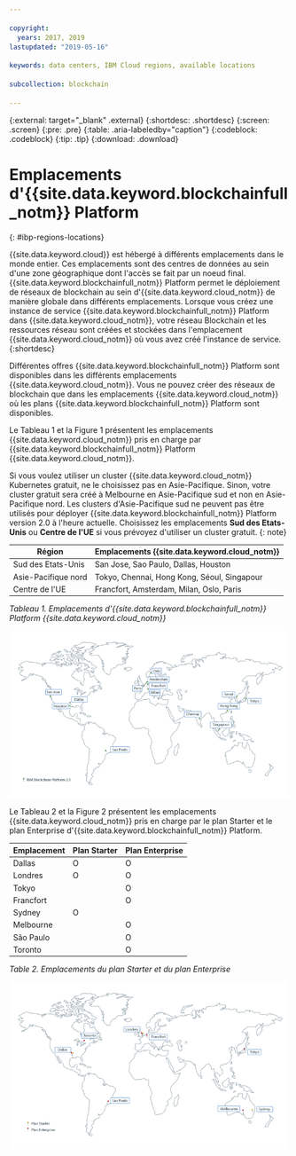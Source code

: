 ```yaml
---

copyright:
  years: 2017, 2019
lastupdated: "2019-05-16"

keywords: data centers, IBM Cloud regions, available locations

subcollection: blockchain

---
```


{:external: target="_blank" .external}
{:shortdesc: .shortdesc}
{:screen: .screen}
{:pre: .pre}
{:table: .aria-labeledby="caption"}
{:codeblock: .codeblock}
{:tip: .tip}
{:download: .download}


# Emplacements d'{{site.data.keyword.blockchainfull_notm}} Platform
{: #ibp-regions-locations}

{{site.data.keyword.cloud}} est hébergé à différents emplacements dans le monde entier. Ces emplacements sont des centres de données au sein d'une zone géographique dont l'accès se fait par un noeud final. {{site.data.keyword.blockchainfull_notm}} Platform permet le déploiement de réseaux de blockchain au sein d'{{site.data.keyword.cloud_notm}} de manière globale dans différents emplacements. Lorsque vous créez une instance de service {{site.data.keyword.blockchainfull_notm}} Platform dans {{site.data.keyword.cloud_notm}}, votre réseau Blockchain et les ressources réseau sont créées et stockées dans l'emplacement {{site.data.keyword.cloud_notm}} où vous avez créé l'instance de service.
{:shortdesc}

Différentes offres {{site.data.keyword.blockchainfull_notm}} Platform sont disponibles dans les différents emplacements {{site.data.keyword.cloud_notm}}. Vous ne pouvez créer des réseaux de blockchain que dans les emplacements {{site.data.keyword.cloud_notm}} où les plans {{site.data.keyword.blockchainfull_notm}} Platform sont disponibles.

Le Tableau 1 et la Figure 1 présentent les emplacements {{site.data.keyword.cloud_notm}} pris en charge par {{site.data.keyword.blockchainfull_notm}} Platform {{site.data.keyword.cloud_notm}}.

Si vous voulez utiliser un cluster {{site.data.keyword.cloud_notm}} Kubernetes gratuit, ne le choisissez pas en Asie-Pacifique. Sinon, votre cluster gratuit sera créé à Melbourne en Asie-Pacifique sud et non en Asie-Pacifique nord. Les clusters d'Asie-Pacifique sud ne peuvent pas être utilisés pour déployer {{site.data.keyword.blockchainfull_notm}} Platform version 2.0 à l'heure actuelle. Choisissez les emplacements **Sud des Etats-Unis** ou **Centre de l'UE** si vous prévoyez d'utiliser un cluster gratuit.
{: note}

| Région | Emplacements {{site.data.keyword.cloud_notm}} |
|--------|--------------------|
| Sud des Etats-Unis | San Jose, Sao Paulo, Dallas, Houston |
| Asie-Pacifique nord | Tokyo, Chennai, Hong Kong, Séoul, Singapour |
| Centre de l'UE | Francfort, Amsterdam, Milan, Oslo, Paris |

_Tableau 1. Emplacements d'{{site.data.keyword.blockchainfull_notm}} Platform {{site.data.keyword.cloud_notm}}_


![Emplacements d'{{site.data.keyword.blockchainfull_notm}} Platform {{site.data.keyword.cloud_notm}}](../images/ibp_v2_regions.png "Emplacements d'{{site.data.keyword.blockchainfull_notm}} Platform {{site.data.keyword.cloud_notm}} ")


Le Tableau 2 et la Figure 2 présentent les emplacements {{site.data.keyword.cloud_notm}} pris en charge par le plan Starter et le plan Enterprise d'{{site.data.keyword.blockchainfull_notm}} Platform.

| Emplacement | Plan Starter | Plan Enterprise |
|--------|----------|----------|
| Dallas | O | O |
| Londres | O | O |
| Tokyo |  | O |
| Francfort |  | O |
| Sydney | O |  |
| Melbourne |  | O |
| São Paulo |  | O |
| Toronto |  | O |

_Table 2. Emplacements du plan Starter et du plan Enterprise_


![Emplacements du plan Starter et du plan Enterprise](../images/ibp_regions.png "{{site.data.keyword.blockchainfull_notm}} Platform - Emplacements")
